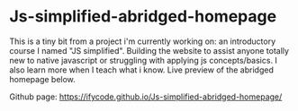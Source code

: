 # Js-simplified-abridged-homepage
This is a tiny bit from a project i'm currently working on: an introductory course I named "JS simplified". 
Building the website to assist anyone totally new to native javascript or struggling with applying js concepts/basics. 
I also learn more when I teach what i know. Live preview of the abridged homepage below.

Github page:
https://ifycode.github.io/Js-simplified-abridged-homepage/


